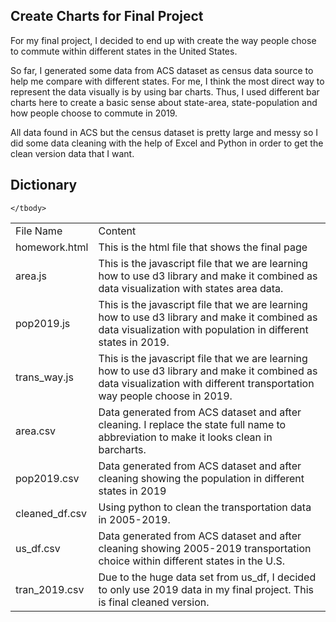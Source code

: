 ## Create Charts for Final Project
For my final project, I decided to end up with create the way people chose to commute within different states in the United States.

So far, I generated some data from ACS dataset as census data source to help me compare with different states. For me, I think the most direct way to represent the data visually is by using bar charts. Thus, I used different bar charts here to create a basic sense about state-area, state-population and how people choose to commute in 2019.

All data found in ACS but the census dataset is pretty large and messy so I did some data cleaning with the help of Excel and Python in order to get the clean version data that I want.

## Dictionary

<table align="center">
	<tbody>
		<tr>
			<td>File Name</td>
			<td>Content</td>
		</tr>
		<tr>
			<td>homework.html</td>
			<td>This is the html file that shows the final page</td>
		</tr>
		<tr>
			<td>area.js</td>
			<td>This is the javascript file that we are learning how to use d3 library and make it combined as data visualization with states area data.</td>
		</tr>
        <tr>
			<td>pop2019.js</td>
			<td>This is the javascript file that we are learning how to use d3 library and make it combined as data visualization with population in different states in 2019.</td>
		</tr>
        <tr>
			<td>trans_way.js</td>
			<td>This is the javascript file that we are learning how to use d3 library and make it combined as data visualization with different transportation way people choose in 2019.</td>
		</tr>
        <tr>
			<td>area.csv</td>
			<td>Data generated from ACS dataset and after cleaning. I replace the state full name to abbreviation to make it looks clean in barcharts.</td>
		</tr>
        <tr>
			<td>pop2019.csv</td>
			<td>Data generated from ACS dataset and after cleaning showing the population in different states in 2019</td>
		</tr>
        <tr>
			<td>cleaned_df.csv</td>
			<td>Using python to clean the transportation data in 2005-2019.</td>
		</tr>
        <tr>
			<td>us_df.csv</td>
			<td>Data generated from ACS dataset and after cleaning showing 2005-2019 transportation choice within different states in the U.S.</td>
		</tr>
        <tr>
			<td>tran_2019.csv</td>
			<td>Due to the huge data set from us_df, I decided to only use 2019 data in my final project. This is final cleaned version.</td>
		</tr>
    
	</tbody>
</table>